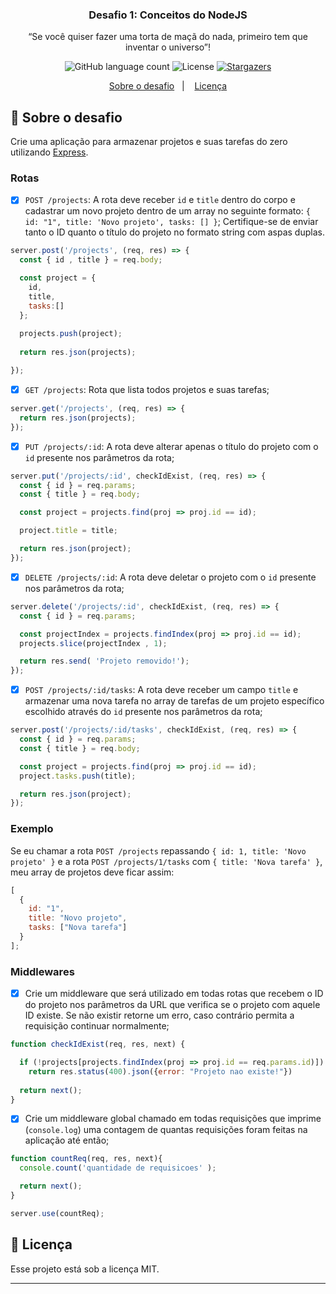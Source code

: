 <h3 align="center">
  Desafio 1: Conceitos do NodeJS
</h3>

<p align="center">“Se você quiser fazer uma torta de maçã do nada, primeiro tem que inventar o universo”!</blockquote>

<p align="center">
  <img alt="GitHub language count" src="https://img.shields.io/github/languages/count/rocketseat/bootcamp-gostack-desafio-01?color=%2304D361">

  <img alt="License" src="https://img.shields.io/badge/license-MIT-%2304D361">

  <a href="https://github.com/fdAssis/desafio-01/stargazers">
    <img alt="Stargazers" src="https://img.shields.io/github/stars/fdAssis/desafio-01?style=social">
  </a>
</p>

<p align="center">
  <a href="#pushpin-sobre-o-desafio">Sobre o desafio</a>&nbsp;&nbsp;&nbsp;|&nbsp;&nbsp;&nbsp;
  <a href="#memo-licença">Licença</a>
</p>

## :pushpin: Sobre o desafio

Crie uma aplicação para armazenar projetos e suas tarefas do zero utilizando [Express](https://expressjs.com/pt-br/).

### Rotas

- [x] `POST /projects`: A rota deve receber `id` e `title` dentro do corpo e cadastrar um novo projeto dentro de um array no seguinte formato: `{ id: "1", title: 'Novo projeto', tasks: [] }`; Certifique-se de enviar tanto o ID quanto o título do projeto no formato string com aspas duplas.

```js
server.post('/projects', (req, res) => {
  const { id , title } = req.body;

  const project = {
    id,
    title,
    tasks:[]
  };
  
  projects.push(project);
  
  return res.json(projects);

});
```

- [x] `GET /projects`: Rota que lista todos projetos e suas tarefas;

```js
server.get('/projects', (req, res) => {
  return res.json(projects);
});
```

- [x] `PUT /projects/:id`: A rota deve alterar apenas o título do projeto com o `id` presente nos parâmetros da rota;

```js
server.put('/projects/:id', checkIdExist, (req, res) => {
  const { id } = req.params;
  const { title } = req.body;

  const project = projects.find(proj => proj.id == id);

  project.title = title;

  return res.json(project);
});
```

- [x] `DELETE /projects/:id`: A rota deve deletar o projeto com o `id` presente nos parâmetros da rota;

```js
server.delete('/projects/:id', checkIdExist, (req, res) => {
  const { id } = req.params;

  const projectIndex = projects.findIndex(proj => proj.id == id);
  projects.slice(projectIndex , 1);

  return res.send( 'Projeto removido!');
});

```

- [x] `POST /projects/:id/tasks`: A rota deve receber um campo `title` e armazenar uma nova tarefa no array de tarefas de um projeto específico escolhido através do `id` presente nos parâmetros da rota;
```js
server.post('/projects/:id/tasks', checkIdExist, (req, res) => {
  const { id } = req.params;
  const { title } = req.body;

  const project = projects.find(proj => proj.id == id);
  project.tasks.push(title);

  return res.json(project);
});
```

### Exemplo

Se eu chamar a rota `POST /projects` repassando `{ id: 1, title: 'Novo projeto' }` e a rota `POST /projects/1/tasks` com `{ title: 'Nova tarefa' }`, meu array de projetos deve ficar assim:

```js
[
  {
    id: "1",
    title: "Novo projeto",
    tasks: ["Nova tarefa"]
  }
];
```

### Middlewares

- [x] Crie um middleware que será utilizado em todas rotas que recebem o ID do projeto nos parâmetros da URL que verifica se o projeto com aquele ID existe. Se não existir retorne um erro, caso contrário permita a requisição continuar normalmente;

```js
function checkIdExist(req, res, next) {

  if (!projects[projects.findIndex(proj => proj.id == req.params.id)])
    return res.status(400).json({error: "Projeto nao existe!"})
   
  return next();    
}
```

- [x] Crie um middleware global chamado em todas requisições que imprime (`console.log`) uma contagem de quantas requisições foram feitas na aplicação até então;

```js
function countReq(req, res, next){
  console.count('quantidade de requisicoes' );

  return next();
}

server.use(countReq);
```

## :memo: Licença

Esse projeto está sob a licença MIT.

---